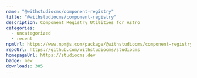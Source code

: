 ```yaml
---
name: "@withstudiocms/component-registry"
title: "@withstudiocms/component-registry"
description: Component Registry Utilities for Astro
categories:
  - uncategorized
  - recent
npmUrl: https://www.npmjs.com/package/@withstudiocms/component-registry
repoUrl: https://github.com/withstudiocms/studiocms
homepageUrl: https://studiocms.dev
badge: new
downloads: 305
---
```


